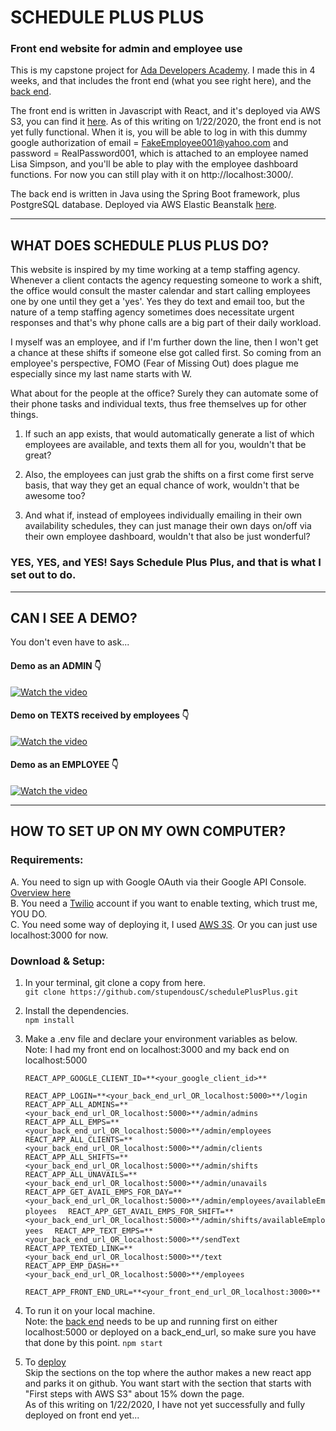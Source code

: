 # SCHEDULE PLUS PLUS
### Front end website for admin and employee use

This is my capstone project for <a href="https://adadevelopersacademy.org">Ada Developers Academy</a>.  I made this in 4 weeks, and that includes the front end (what you see right here), and the [back end](https://github.com/stupendousC/schedule).  

The front end is written in Javascript with React, and it's deployed via AWS S3, you can find it [here](http://schedplusplus.s3-website-us-west-2.amazonaws.com/).  As of this writing on 1/22/2020, the front end is not yet fully functional.  When it is, you will be able to log in with this dummy google authorization of email = FakeEmployee001@yahoo.com and password = RealPassword001, which is attached to an employee named Lisa Simpson, and you'll be able to play with the employee dashboard functions.  For now you can still play with it on http://localhost:3000/.

The back end is written in Java using the Spring Boot framework, plus PostgreSQL database.  Deployed via AWS Elastic Beanstalk [here](http://schedplusplusbackend.us-west-2.elasticbeanstalk.com/).

***

## WHAT DOES SCHEDULE PLUS PLUS DO?

This website is inspired by my time working at a temp staffing agency.  Whenever a client contacts the agency requesting someone to work a shift, the office would consult the master calendar and start calling employees one by one until they get a 'yes'.  Yes they do text and email too, but the nature of a temp staffing agency sometimes does necessitate urgent responses and that's why phone calls are a big part of their daily workload.

I myself was an employee, and if I'm further down the line, then I won't get a chance at these shifts if someone else got called first.  So coming from an employee's perspective, FOMO (Fear of Missing Out) does plague me especially since my last name starts with W.

What about for the people at the office?  Surely they can automate some of their phone tasks and individual texts, thus free themselves up for other things.  

1. If such an app exists, that would automatically generate a list of which employees are available, and texts them all for you, wouldn't that be great?  

2. Also, the employees can just grab the shifts on a first come first serve basis, that way they get an equal chance of work, wouldn't that be awesome too?  

3. And what if, instead of employees individually emailing in their own availability schedules, they can just manage their own days on/off via their own employee dashboard, wouldn't that also be just wonderful?

### YES, YES, and YES!   Says Schedule Plus Plus, and that is what I set out to do.

***

## CAN I SEE A DEMO?

You don't even have to ask... 
#### Demo as an ADMIN 👇
[![Watch the video](https://img.youtube.com/vi/_9Q1ofPxcDg/hqdefault.jpg)](https://youtu.be/_9Q1ofPxcDg)

#### Demo on TEXTS received by employees 👇
[![Watch the video](https://img.youtube.com/vi/rvT_r7Nze6g/hqdefault.jpg)](https://youtu.be/rvT_r7Nze6g)

#### Demo as an EMPLOYEE 👇
[![Watch the video](https://img.youtube.com/vi/TMOkfiG8SKQ/hqdefault.jpg)](https://youtu.be/TMOkfiG8SKQ)

***

## HOW TO SET UP ON MY OWN COMPUTER?
### Requirements: 
A. You need to sign up with Google OAuth via their Google API Console.  [Overview here](https://developers.google.com/identity/protocols/OAuth2)  
B. You need a [Twilio](https://www.twilio.com/) account if you want to enable texting, which trust me, YOU DO.  
C. You need some way of deploying it, I used [AWS 3S](https://aws.amazon.com/s3/?nc2=h_ql_prod_fs_s3).  Or you can just use localhost:3000 for now.

### Download & Setup:
1. In your terminal, git clone a copy from here.  
    `git clone https://github.com/stupendousC/schedulePlusPlus.git`

2. Install the dependencies.  
    `npm install`

3. Make a .env file and declare your environment variables as below.  
  Note: I had my front end on localhost:3000 and my back end on localhost:5000  

    `REACT_APP_GOOGLE_CLIENT_ID=**<your_google_client_id>**  `

    `REACT_APP_LOGIN=**<your_back_end_url_OR_localhost:5000>**/login  `
    `REACT_APP_ALL_ADMINS=**<your_back_end_url_OR_localhost:5000>**/admin/admins  `
    `REACT_APP_ALL_EMPS=**<your_back_end_url_OR_localhost:5000>**/admin/employees  `
    `REACT_APP_ALL_CLIENTS=**<your_back_end_url_OR_localhost:5000>**/admin/clients  `
    `REACT_APP_ALL_SHIFTS=**<your_back_end_url_OR_localhost:5000>**/admin/shifts  `
    `REACT_APP_ALL_UNAVAILS=**<your_back_end_url_OR_localhost:5000>**/admin/unavails  `
    `REACT_APP_GET_AVAIL_EMPS_FOR_DAY=**<your_back_end_url_OR_localhost:5000>**/admin/employees/availableEmployees  `
    `REACT_APP_GET_AVAIL_EMPS_FOR_SHIFT=**<your_back_end_url_OR_localhost:5000>**/admin/shifts/availableEmployees  ` 
    `REACT_APP_TEXT_EMPS=**<your_back_end_url_OR_localhost:5000>**/sendText  `
    `REACT_APP_TEXTED_LINK=**<your_back_end_url_OR_localhost:5000>**/text  `
    `REACT_APP_EMP_DASH=**<your_back_end_url_OR_localhost:5000>**/employees  `

    `REACT_APP_FRONT_END_URL=**<your_front_end_url_OR_localhost:3000>**  `
  
4. To run it on your local machine.  
  Note: the [back end](https://github.com/stupendousC/schedule) needs to be up and running first on either localhost:5000 or deployed on a back_end_url, so make sure you have that done by this point.
    `npm start`

5. To [deploy](https://medium.com/dailyjs/a-guide-to-deploying-your-react-app-with-aws-s3-including-https-a-custom-domain-a-cdn-and-58245251f081)  
  Skip the sections on the top where the author makes a new react app and parks it on github.  You want start with the section that starts with "First steps with AWS S3" about 15% down the page.   
  As of this writing on 1/22/2020, I have not yet successfully and fully deployed on front end yet...
